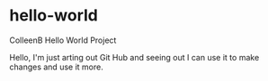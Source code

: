 # hello-world
ColleenB Hello World Project

Hello, I'm just arting out Git Hub and seeing out I can use it to make changes and use it more.
